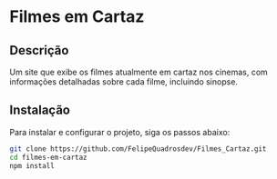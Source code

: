 # Filmes em Cartaz


## Descrição
Um site que exibe os filmes atualmente em cartaz nos cinemas, com informações detalhadas sobre cada filme, incluindo sinopse.

## Instalação
Para instalar e configurar o projeto, siga os passos abaixo:

```bash
git clone https://github.com/FelipeQuadrosdev/Filmes_Cartaz.git
cd filmes-em-cartaz
npm install
